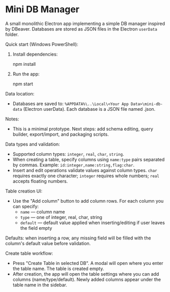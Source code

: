 # Mini DB Manager

A small monolithic Electron app implementing a simple DB manager inspired by DBeaver. Databases are stored as JSON files in the Electron `userData` folder.

Quick start (Windows PowerShell):

1. Install dependencies:

   npm install

2. Run the app:

   npm start

Data location:

- Databases are saved to: `%APPDATA%\..\Local\<Your App Data>\mini-db-data` (Electron userData). Each database is a JSON file named <dbname>.json.

Notes:

- This is a minimal prototype. Next steps: add schema editing, query builder, export/import, and packaging scripts.

Data types and validation:

- Supported column types: `integer`, `real`, `char`, `string`.
- When creating a table, specify columns using `name:type` pairs separated by commas. Example: `id:integer,name:string,flag:char`.
- Insert and edit operations validate values against column types. `char` requires exactly one character; `integer` requires whole numbers; `real` accepts floating numbers.

Table creation UI:

- Use the "Add column" button to add column rows. For each column you can specify:
   - `name` — column name
   - `type` — one of integer, real, char, string
   - `default` — default value applied when inserting/editing if user leaves the field empty

Defaults: when inserting a row, any missing field will be filled with the column's default value before validation.

Create table workflow:

- Press "Create Table in selected DB". A modal will open where you enter the table name. The table is created empty.
- After creation, the app will open the table settings where you can add columns (name/type/default). Newly added columns appear under the table name in the sidebar.
